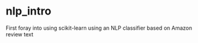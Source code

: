 # nlp_intro
First foray into using scikit-learn using an NLP classifier based on Amazon review text
